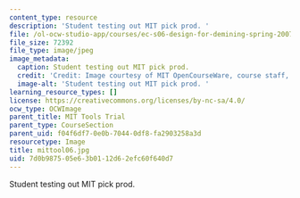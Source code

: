 ```yaml
---
content_type: resource
description: 'Student testing out MIT pick prod. '
file: /ol-ocw-studio-app/courses/ec-s06-design-for-demining-spring-2007/7d0b987505e63b0112d62efc60f640d7_mittool06.jpg
file_size: 72392
file_type: image/jpeg
image_metadata:
  caption: Student testing out MIT pick prod.
  credit: 'Credit: Image courtesy of MIT OpenCourseWare, course staff, and students.'
  image-alt: 'Student testing out MIT pick prod. '
learning_resource_types: []
license: https://creativecommons.org/licenses/by-nc-sa/4.0/
ocw_type: OCWImage
parent_title: MIT Tools Trial
parent_type: CourseSection
parent_uid: f04f6df7-0e0b-7044-0df8-fa2903258a3d
resourcetype: Image
title: mittool06.jpg
uid: 7d0b9875-05e6-3b01-12d6-2efc60f640d7
---
```

Student testing out MIT pick prod. 